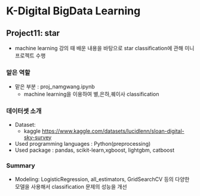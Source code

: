 # K-Digital BigData Learning
## Project11: star
- machine learning 강의 때 배운 내용을 바탕으로 star classification에 관해 미니 프로젝트 수행

### 맡은 역할
- 맡은 부분 : proj_namgwang.ipynb
    - machine learning을 이용하여 별,은하,퀘이사 classification
### 데이터셋 소개
- Dataset:
    -  kaggle https://www.kaggle.com/datasets/lucidlenn/sloan-digital-sky-survey
- Used programming languages : Python(preprocessing)
- Used package : pandas, scikit-learn,xgboost, lightgbm, catboost
### Summary
- Modeling: LogisticRegression, all_estimators, GridSearchCV 등의 다양한 모델을 사용해서 classification 문제의 성능을 개선



